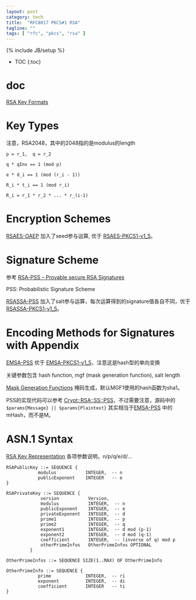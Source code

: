```yaml
---
layout: post
category: tech
title:  "RFC8017 PKCS#1 RSA"
tagline: ""
tags: [ "rfc", "pkcs", "rsa" ] 
---
```

{% include JB/setup %}

* TOC
{:toc}

# doc

[RSA Key Formats](https://www.cryptosys.net/pki/rsakeyformats.html)

# Key Types 

注意，RSA2048，其中的2048指的是modulus的length

    p = r_1,  q = r_2

    q * qInv == 1 (mod p)

    e * d_i == 1 (mod (r_i - 1))

    R_i * t_i == 1 (mod r_i)

    R_i = r_1 * r_2 * ... * r_(i-1)


# Encryption Schemes

[RSAES-OAEP](https://tools.ietf.org/html/rfc8017#section-7.1) 加入了seed参与运算, 优于 [RSAES-PKCS1-v1_5](https://tools.ietf.org/html/rfc8017#section-7.2.1)。

# Signature Scheme

参考 [RSA-PSS – Provable secure RSA Signatures](https://rsapss.hboeck.de/rsapss.pdf)

PSS: Probabilistic Signature Scheme 

[RSASSA-PSS](https://tools.ietf.org/html/rfc8017#section-8.1.1) 加入了salt参与运算，每次运算得到的signature值各自不同，优于 [RSASSA-PKCS1-v1_5](https://tools.ietf.org/html/rfc8017#section-8.2.1)。

# Encoding Methods for Signatures with Appendix

[EMSA-PSS](https://tools.ietf.org/html/rfc8017#section-9.1) 优于 [EMSA-PKCS1-v1_5](https://tools.ietf.org/html/rfc8017#section-9.2)，注意这是hash型的单向变换

关键参数包含 hash function, mgf (mask generation function), salt length

[Mask Generation Functions](https://tools.ietf.org/html/rfc8017#page-66) 掩码生成，默认MGF1使用的hash函数为sha1。

PSS的实现代码可以参考 [Crypt::RSA::SS::PSS](https://metacpan.org/source/Crypt::RSA::SS::PSS)，不过需要注意，源码中的 ``$params{Message} || $params{Plaintext}`` 其实相当于[EMSA-PSS](https://tools.ietf.org/html/rfc8017#section-9.1) 中的mHash，而不是M。

# ASN.1 Syntax

[RSA Key Representation](https://tools.ietf.org/html/rfc8017#appendix-A.1) 各项参数说明，n/p/q/e/d/...

    RSAPublicKey ::= SEQUENCE {
                modulus           INTEGER,  -- n
                publicExponent    INTEGER   -- e
    }

    RSAPrivateKey ::= SEQUENCE {
                 version           Version,
                 modulus           INTEGER,  -- n
                 publicExponent    INTEGER,  -- e
                 privateExponent   INTEGER,  -- d
                 prime1            INTEGER,  -- p
                 prime2            INTEGER,  -- q
                 exponent1         INTEGER,  -- d mod (p-1)
                 exponent2         INTEGER,  -- d mod (q-1)
                 coefficient       INTEGER,  -- (inverse of q) mod p
                 otherPrimeInfos   OtherPrimeInfos OPTIONAL
             }

    OtherPrimeInfos ::= SEQUENCE SIZE(1..MAX) OF OtherPrimeInfo

    OtherPrimeInfo ::= SEQUENCE {
                prime             INTEGER,  -- ri
                exponent          INTEGER,  -- di
                coefficient       INTEGER   -- ti
    }
